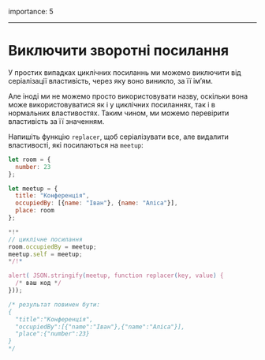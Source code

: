importance: 5

---

# Виключити зворотні посилання

У простих випадках циклічних посиланнь ми можемо виключити від серіалізації властивість, через яку воно виникло, за її ім’ям.

Але іноді ми не можемо просто використовувати назву, оскільки вона може використовуватися як і у циклічних посиланнях, так і в нормальних властивостях. Таким чином, ми можемо перевірити властивість за її значенням.

Напишіть функцію `replacer`, щоб серіалізувати все, але видалити властивості, які посилаються на `meetup`:

```js run
let room = {
  number: 23
};

let meetup = {
  title: "Конференція",
  occupiedBy: [{name: "Іван"}, {name: "Аліса"}],
  place: room
};

*!*
// циклічне посилання
room.occupiedBy = meetup;
meetup.self = meetup;
*/!*

alert( JSON.stringify(meetup, function replacer(key, value) {
  /* ваш код */
}));

/* результат повинен бути:
{
  "title":"Конференція",
  "occupiedBy":[{"name":"Іван"},{"name":"Аліса"}],
  "place":{"number":23}
}
*/
```
